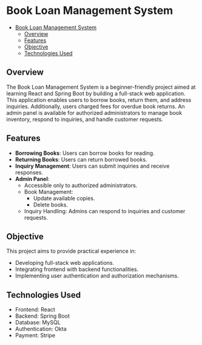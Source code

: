 # Book Loan Management System

- [Book Loan Management System](#book-loan-management-system)
  - [Overview](#overview)
  - [Features](#features)
  - [Objective](#objective)
  - [Technologies Used](#technologies-used)

## Overview

The Book Loan Management System is a beginner-friendly project aimed at learning React and Spring Boot by building a full-stack web application. This application enables users to borrow books, return them, and address inquiries. Additionally, users charged fees for overdue book returns. An admin panel is available for authorized administrators to manage book inventory, respond to inquiries, and handle customer requests.

## Features

- **Borrowing Books**: Users can borrow books for reading.
- **Returning Books**: Users can return borrowed books.
- **Inquiry Management**: Users can submit inquiries and receive responses.
- **Admin Panel**:
  - Accessible only to authorized administrators.
  - Book Management:
    - Update available copies.
    - Delete books.
  - Inquiry Handling: Admins can respond to inquiries and customer requests.

## Objective

This project aims to provide practical experience in:

- Developing full-stack web applications.
- Integrating frontend with backend functionalities.
- Implementing user authentication and authorization mechanisms.

## Technologies Used

- Frontend: React
- Backend: Spring Boot
- Database: MySQL
- Authentication: Okta
- Payment: Stripe






